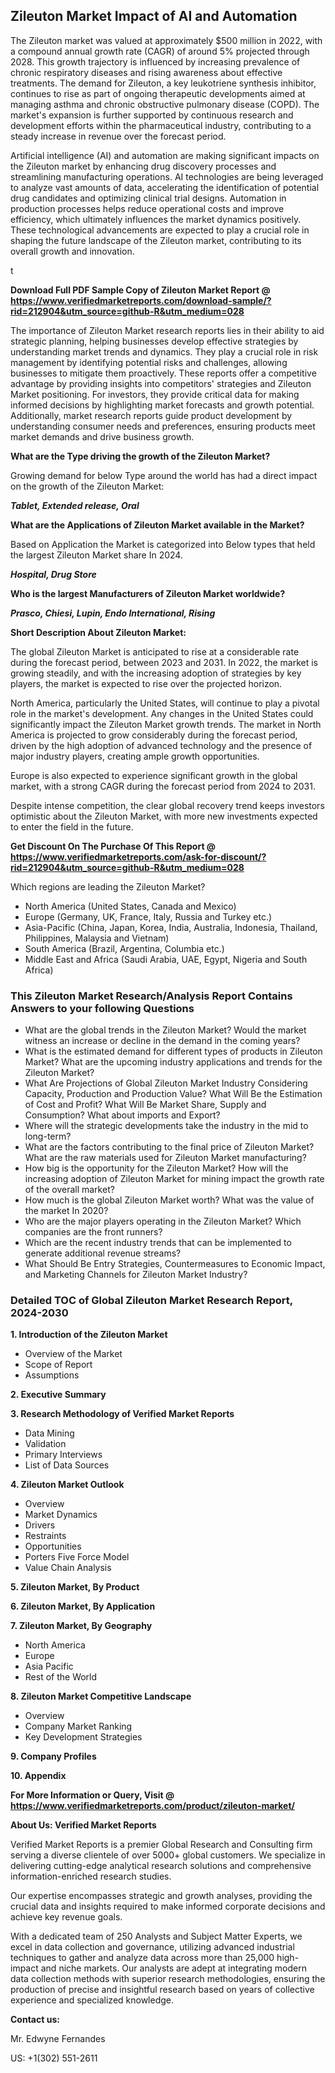 <h2>Zileuton Market Impact of AI and Automation</h2><p>The Zileuton market was valued at approximately $500 million in 2022, with a compound annual growth rate (CAGR) of around 5% projected through 2028. This growth trajectory is influenced by increasing prevalence of chronic respiratory diseases and rising awareness about effective treatments. The demand for Zileuton, a key leukotriene synthesis inhibitor, continues to rise as part of ongoing therapeutic developments aimed at managing asthma and chronic obstructive pulmonary disease (COPD). The market's expansion is further supported by continuous research and development efforts within the pharmaceutical industry, contributing to a steady increase in revenue over the forecast period.</p><p>Artificial intelligence (AI) and automation are making significant impacts on the Zileuton market by enhancing drug discovery processes and streamlining manufacturing operations. AI technologies are being leveraged to analyze vast amounts of data, accelerating the identification of potential drug candidates and optimizing clinical trial designs. Automation in production processes helps reduce operational costs and improve efficiency, which ultimately influences the market dynamics positively. These technological advancements are expected to play a crucial role in shaping the future landscape of the Zileuton market, contributing to its overall growth and innovation.</p>t</p><p id="" class=""><strong>Download Full PDF Sample Copy of Zileuton Market Report @ <a href="https://www.verifiedmarketreports.com/download-sample/?rid=212904&utm_source=github-R&utm_medium=028" target="_blank">https://www.verifiedmarketreports.com/download-sample/?rid=212904&utm_source=github-R&utm_medium=028</a></strong></p><p>The importance of&nbsp;Zileuton Market research reports lies in their ability to aid strategic planning, helping businesses develop effective strategies by understanding market trends and dynamics. They play a crucial role in risk management by identifying potential risks and challenges, allowing businesses to mitigate them proactively. These reports offer a competitive advantage by providing insights into competitors' strategies and Zileuton Market positioning. For investors, they provide critical data for making informed decisions by highlighting market forecasts and growth potential. Additionally, market research reports guide product development by understanding consumer needs and preferences, ensuring products meet market demands and drive business growth.</p><p><strong>What are the&nbsp;Type driving the growth of the Zileuton Market?</strong></p><p id="" class="">Growing demand for below Type around the world has had a direct impact on the growth of the Zileuton Market:</p><em><strong>Tablet, Extended release, Oral</strong></em></p><strong>What are the&nbsp;Applications&nbsp;of Zileuton Market available in the Market?</strong></p><p id="" class="">Based on Application the Market is categorized into Below types that held the largest Zileuton Market share In 2024.</p><em><strong>Hospital, Drug Store</strong></em></p><strong>Who is the largest Manufacturers of Zileuton Market worldwide?</strong></p><p><em><strong>Prasco, Chiesi, Lupin, Endo International, Rising</strong></em></p><p id="" class=""><strong>Short Description About Zileuton Market:</strong></p><p>The global Zileuton Market is anticipated to rise at a considerable rate during the forecast period, between 2023 and 2031. In 2022, the market is growing steadily, and with the increasing adoption of strategies by key players, the market is expected to rise over the projected horizon.</p><p>North America, particularly the United States, will continue to play a pivotal role in the market's development. Any changes in the United States could significantly impact the Zileuton Market growth trends. The market in North America is projected to grow considerably during the forecast period, driven by the high adoption of advanced technology and the presence of major industry players, creating ample growth opportunities.</p><p>Europe is also expected to experience significant growth in the global market, with a strong CAGR during the forecast period from 2024 to 2031.</p><p>Despite intense competition, the clear global recovery trend keeps investors optimistic about the Zileuton Market, with more new investments expected to enter the field in the future.</p><p id="" class=""><strong>Get Discount On The Purchase Of This Report @ <a href="https://www.verifiedmarketreports.com/ask-for-discount/?rid=212904&utm_source=github-R&utm_medium=028" target="_blank">https://www.verifiedmarketreports.com/ask-for-discount/?rid=212904&utm_source=github-R&utm_medium=028</a></strong></p>Which regions are leading the Zileuton Market?</p><ul><li>North America (United States, Canada and Mexico)</li><li>Europe (Germany, UK, France, Italy, Russia and Turkey etc.)</li><li>Asia-Pacific (China, Japan, Korea, India, Australia, Indonesia, Thailand, Philippines, Malaysia and Vietnam)</li><li>South America (Brazil, Argentina, Columbia etc.)</li><li>Middle East and Africa (Saudi Arabia, UAE, Egypt, Nigeria and South Africa)</li></ul><h3 id="" class="">This Zileuton Market Research/Analysis Report Contains Answers to your following Questions</h3><ul><li>What are the global trends in the Zileuton Market? Would the market witness an increase or decline in the demand in the coming years?</li><li>What is the estimated demand for different types of products in Zileuton Market? What are the upcoming industry applications and trends for the Zileuton Market?</li><li>What Are Projections of Global Zileuton Market Industry Considering Capacity, Production and Production Value? What Will Be the Estimation of Cost and Profit? What Will Be Market Share, Supply and Consumption? What about imports and Export?</li><li>Where will the strategic developments take the industry in the mid to long-term?</li><li>What are the factors contributing to the final price of Zileuton Market? What are the raw materials used for Zileuton Market manufacturing?</li><li>How big is the opportunity for the Zileuton Market? How will the increasing adoption of Zileuton Market for mining impact the growth rate of the overall market?</li><li>How much is the global Zileuton Market worth? What was the value of the market In 2020?</li><li>Who are the major players operating in the Zileuton Market? Which companies are the front runners?</li><li>Which are the recent industry trends that can be implemented to generate additional revenue streams?</li><li>What Should Be Entry Strategies, Countermeasures to Economic Impact, and Marketing Channels for Zileuton Market Industry?</li></ul><h3 id="" class="">Detailed TOC of Global Zileuton Market Research Report, 2024-2030</h3><p id="" class=""><strong>1. Introduction of the Zileuton Market</strong></p><ul><li>Overview of the Market</li><li>Scope of Report</li><li>Assumptions</li></ul><p id="" class=""><strong>2. Executive Summary</strong></p><p id="" class=""><strong>3. Research Methodology of Verified Market Reports</strong></p><ul><li>Data Mining</li><li>Validation</li><li>Primary Interviews</li><li>List of Data Sources</li></ul><p id="" class=""><strong>4. Zileuton Market Outlook</strong></p><ul><li>Overview</li><li>Market Dynamics</li><li>Drivers</li><li>Restraints</li><li>Opportunities</li><li>Porters Five Force Model</li><li>Value Chain Analysis</li></ul><p id="" class=""><strong>5. Zileuton Market, By Product</strong></p><p id="" class=""><strong>6. Zileuton Market, By Application</strong></p><p id="" class=""><strong>7. Zileuton Market, By Geography</strong></p><ul><li>North America</li><li>Europe</li><li>Asia Pacific</li><li>Rest of the World</li></ul><p id="" class=""><strong>8. Zileuton Market Competitive Landscape</strong></p><ul><li>Overview</li><li>Company Market Ranking</li><li>Key Development Strategies</li></ul><p id="" class=""><strong>9. Company Profiles</strong></p><p id="" class=""><strong>10. Appendix</strong></p><p id="" class=""><strong>For More Information or Query, Visit @ <a href="https://www.verifiedmarketreports.com/product/zileuton-market/" target="_blank">https://www.verifiedmarketreports.com/product/zileuton-market/</a></strong></p><p id="" class=""><strong>About Us: Verified Market Reports</strong></p><p id="" class="">Verified Market Reports is a premier Global Research and Consulting firm serving a diverse clientele of over 5000+ global customers. We specialize in delivering cutting-edge analytical research solutions and comprehensive information-enriched research studies.</p><p id="" class="">Our expertise encompasses strategic and growth analyses, providing the crucial data and insights required to make informed corporate decisions and achieve key revenue goals.</p><p id="" class="">With a dedicated team of 250 Analysts and Subject Matter Experts, we excel in data collection and governance, utilizing advanced industrial techniques to gather and analyze data across more than 25,000 high-impact and niche markets. Our analysts are adept at integrating modern data collection methods with superior research methodologies, ensuring the production of precise and insightful research based on years of collective experience and specialized knowledge.</p><p id="" class=""><strong>Contact us:</strong></p><p id="" class="">Mr. Edwyne Fernandes</p><p id="" class="">US: +1(302) 551-2611</p>